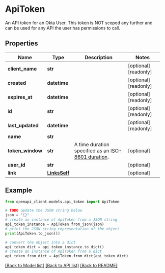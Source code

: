 # ApiToken

An API token for an Okta User. This token is NOT scoped any further and can be used for any API the user has permissions to call.

## Properties

Name | Type | Description | Notes
------------ | ------------- | ------------- | -------------
**client_name** | **str** |  | [optional] [readonly] 
**created** | **datetime** |  | [optional] [readonly] 
**expires_at** | **datetime** |  | [optional] [readonly] 
**id** | **str** |  | [optional] [readonly] 
**last_updated** | **datetime** |  | [optional] [readonly] 
**name** | **str** |  | 
**token_window** | **str** | A time duration specified as an [ISO-8601 duration](https://en.wikipedia.org/wiki/ISO_8601#Durations). | [optional] 
**user_id** | **str** |  | [optional] 
**link** | [**LinksSelf**](LinksSelf.md) |  | [optional] 

## Example

```python
from openapi_client.models.api_token import ApiToken

# TODO update the JSON string below
json = "{}"
# create an instance of ApiToken from a JSON string
api_token_instance = ApiToken.from_json(json)
# print the JSON string representation of the object
print(ApiToken.to_json())

# convert the object into a dict
api_token_dict = api_token_instance.to_dict()
# create an instance of ApiToken from a dict
api_token_from_dict = ApiToken.from_dict(api_token_dict)
```
[[Back to Model list]](../README.md#documentation-for-models) [[Back to API list]](../README.md#documentation-for-api-endpoints) [[Back to README]](../README.md)


